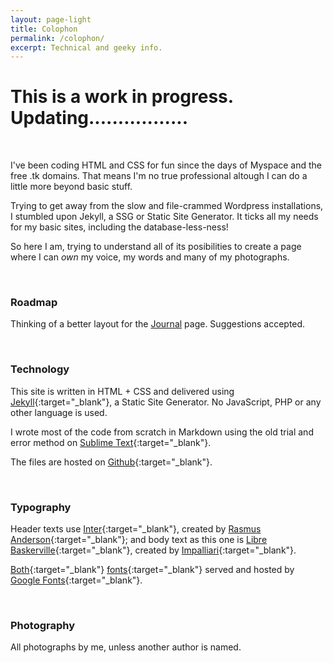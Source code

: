 ```yaml
---
layout: page-light
title: Colophon
permalink: /colophon/
excerpt: Technical and geeky info.
---
```


# This is a work in progress. Updating.................

<br>

I've been coding HTML and CSS for fun since the days of Myspace and the free .tk domains. That means I'm no true professional altough I can do a little more beyond basic stuff. 

Trying to get away from the slow and file-crammed Wordpress installations, I stumbled upon Jekyll, a SSG or Static Site Generator. It ticks all my needs for my basic sites, including the database-less-ness! 

So here I am, trying to understand all of its posibilities to create a page where I can *own* my voice, my words and many of my photographs.

<br>

### Roadmap

Thinking of a better layout for the [Journal](/journal) page. Suggestions accepted.

<br>

### Technology

This site is written in HTML + CSS and delivered using [Jekyll](https://jekyllrb.com/){:target="_blank"}, a Static Site Generator. No JavaScript, PHP or any other language is used.

I wrote most of the code from scratch in Markdown using the old trial and error method on [Sublime Text](https://www.sublimetext.com/){:target="_blank"}. 

The files are hosted on [Github](https://github.com/franvelasco/franvelasco.github.io){:target="_blank"}.

<br>

### Typography

Header texts use [Inter](https://rsms.me/inter/){:target="_blank"}, created by [Rasmus Anderson](https://rsms.me/about/){:target="_blank"}; and body text as this one is [Libre Baskerville](https://fonts.google.com/specimen/Libre+Baskerville){:target="_blank"}, created by [Impalliari](http://www.impallari.com/projects/overview/libre-baskerville){:target="_blank"}.

[Both](https://fonts.google.com/specimen/Inter){:target="_blank"} [fonts](https://fonts.google.com/specimen/Libre+Baskerville){:target="_blank"} served and hosted by [Google Fonts](https://fonts.google.com/specimen/Libre+Baskerville){:target="_blank"}.

<br>

### Photography

All photographs by me, unless another author is named.